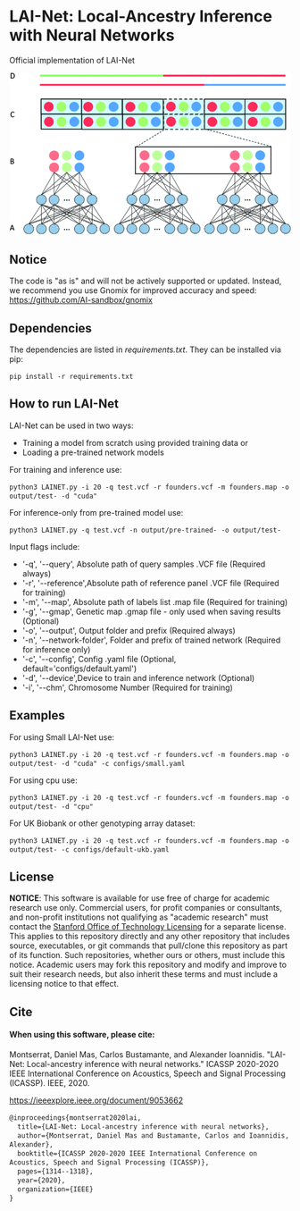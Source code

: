 # LAI-Net: Local-Ancestry Inference with Neural Networks

Official implementation of LAI-Net


![Visualization of the process](lainet.gif)


## Notice

The code is "as is" and will not be actively supported or updated. 
Instead, we recommend you use Gnomix for improved accuracy and speed: https://github.com/AI-sandbox/gnomix


## Dependencies
The dependencies are listed in *requirements.txt*. They can be installed via pip:
```
pip install -r requirements.txt
```


## How to run LAI-Net

LAI-Net can be used in two ways:

- Training a model from scratch using provided training data or 
- Loading a pre-trained network models


For training and inference use:

```
python3 LAINET.py -i 20 -q test.vcf -r founders.vcf -m founders.map -o output/test- -d "cuda"
```


For inference-only from pre-trained model use:

```
python3 LAINET.py -q test.vcf -n output/pre-trained- -o output/test-
```

Input flags include:

- '-q', '--query', Absolute path of query samples .VCF file (Required always)
- '-r', '--reference',Absolute path of reference panel .VCF file (Required for training)
- '-m', '--map', Absolute path of labels list .map file (Required for training)
- '-g', '--gmap', Genetic map .gmap file - only used when saving results (Optional)
- '-o', '--output', Output folder and prefix (Required always)
- '-n', '--network-folder', Folder and prefix of trained network (Required for inference only)
- '-c', '--config', Config .yaml file (Optional, default='configs/default.yaml')
- '-d', '--device',Device to train and inference network (Optional)
- '-i', '--chm', Chromosome Number (Required for training)


## Examples

For using Small LAI-Net use:

```
python3 LAINET.py -i 20 -q test.vcf -r founders.vcf -m founders.map -o output/test- -d "cuda" -c configs/small.yaml
```

For using cpu use:

```
python3 LAINET.py -i 20 -q test.vcf -r founders.vcf -m founders.map -o output/test- -d "cpu"
```


For UK Biobank or other genotyping array dataset:

```
python3 LAINET.py -i 20 -q test.vcf -r founders.vcf -m founders.map -o output/test- -c configs/default-ukb.yaml
```


## License

**NOTICE**: This software is available for use free of charge for academic research use only. Commercial users, for profit companies or consultants, and non-profit institutions not qualifying as "academic research" must contact the [Stanford Office of Technology Licensing](https://otl.stanford.edu/) for a separate license. This applies to this repository directly and any other repository that includes source, executables, or git commands that pull/clone this repository as part of its function. Such repositories, whether ours or others, must include this notice. Academic users may fork this repository and modify and improve to suit their research needs, but also inherit these terms and must include a licensing notice to that effect.

## Cite

#### When using this software, please cite: 
Montserrat, Daniel Mas, Carlos Bustamante, and Alexander Ioannidis. "LAI-Net: Local-ancestry inference with neural networks." ICASSP 2020-2020 IEEE International Conference on Acoustics, Speech and Signal Processing (ICASSP). IEEE, 2020.

https://ieeexplore.ieee.org/document/9053662

```
@inproceedings{montserrat2020lai,
  title={LAI-Net: Local-ancestry inference with neural networks},
  author={Montserrat, Daniel Mas and Bustamante, Carlos and Ioannidis, Alexander},
  booktitle={ICASSP 2020-2020 IEEE International Conference on Acoustics, Speech and Signal Processing (ICASSP)},
  pages={1314--1318},
  year={2020},
  organization={IEEE}
}
```